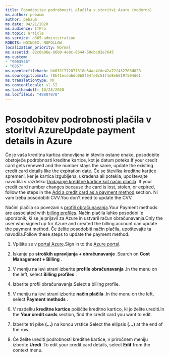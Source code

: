 ```yaml
---
title: Posodobitev podrobnosti plačila v storitvi Azure (moderno)
ms.author: pebaum
author: pebaum
ms.date: 04/21/2020
ms.audience: ITPro
ms.topic: article
ms.service: o365-administration
ROBOTS: NOINDEX, NOFOLLOW
localization_priority: Normal
ms.assetid: 82c0a06e-86b0-4e8c-8644-59cbc02e7645
ms.custom:
- "9003546"
- "6857"
ms.openlocfilehash: bb032f772077318e54ac4fde42a72f432703d828
ms.sourcegitcommit: f8b41ecda6db0b8f64fe0c51f1e8e6619f504d61
ms.translationtype: MT
ms.contentlocale: sl-SI
ms.lasthandoff: 10/28/2020
ms.locfileid: "48807878"
---
```

# <a name="update-payment-details-in-azure"></a><span data-ttu-id="6feb9-102">Posodobitev podrobnosti plačila v storitvi Azure</span><span class="sxs-lookup"><span data-stu-id="6feb9-102">Update payment details in Azure</span></span>

<span data-ttu-id="6feb9-103">Če je vaša kreditna kartica obnovljena in število ostane enako, posodobite obstoječe podrobnosti kreditne kartice, kot je datum poteka.</span><span class="sxs-lookup"><span data-stu-id="6feb9-103">If your credit card gets renewed and the number stays the same, update the existing credit card details like the expiration date.</span></span> <span data-ttu-id="6feb9-104">Če se številka kreditne kartice spremeni, ker je kartica izgubljena, ukradena ali potekla, upoštevajte navodila v razdelku [Dodajanje kreditne kartice kot način plačila](https://docs.microsoft.com/azure/cost-management-billing/manage/change-credit-card?WT.mc_id=Portal-Microsoft_Azure_Support#addcard) .</span><span class="sxs-lookup"><span data-stu-id="6feb9-104">If your credit card number changes because the card is lost, stolen, or expired, follow the steps in the [Add a credit card as a payment method](https://docs.microsoft.com/azure/cost-management-billing/manage/change-credit-card?WT.mc_id=Portal-Microsoft_Azure_Support#addcard) section.</span></span> <span data-ttu-id="6feb9-105">Ni vam treba posodobiti CVV.</span><span class="sxs-lookup"><span data-stu-id="6feb9-105">You don't need to update the CVV.</span></span>

<span data-ttu-id="6feb9-106">Načini plačila so povezani s [profili obračunavanja](https://docs.microsoft.com/azure/billing/billing-how-to-change-credit-card?WT.mc_id=Portal-Microsoft_Azure_Support#change-payment-method-for-a-billing-profile).</span><span class="sxs-lookup"><span data-stu-id="6feb9-106">Your Payment methods are associated with [billing profiles](https://docs.microsoft.com/azure/billing/billing-how-to-change-credit-card?WT.mc_id=Portal-Microsoft_Azure_Support#change-payment-method-for-a-billing-profile).</span></span> <span data-ttu-id="6feb9-107">Način plačila lahko posodobi le uporabnik, ki se je prijavil za Azure in ustvaril račun obračunavanja.</span><span class="sxs-lookup"><span data-stu-id="6feb9-107">Only the user who signed up for Azure and created the billing account can update the payment method.</span></span> <span data-ttu-id="6feb9-108">Če želite posodobiti način plačila, upoštevajte ta navodila.</span><span class="sxs-lookup"><span data-stu-id="6feb9-108">Follow these steps to update the payment method.</span></span>

1. <span data-ttu-id="6feb9-109">Vpišite se v [portal Azure](https://portal.azure.com/).</span><span class="sxs-lookup"><span data-stu-id="6feb9-109">Sign in to the [Azure portal](https://portal.azure.com/).</span></span>

2. <span data-ttu-id="6feb9-110">Iskanje po **stroških upravljanja + obračunavanje** .</span><span class="sxs-lookup"><span data-stu-id="6feb9-110">Search on **Cost Management + Billing** .</span></span>

3. <span data-ttu-id="6feb9-111">V meniju na levi strani izberite **profile obračunavanja** .</span><span class="sxs-lookup"><span data-stu-id="6feb9-111">In the menu on the left, select **Billing profiles** .</span></span>

4. <span data-ttu-id="6feb9-112">Izberite profil obračunavanja.</span><span class="sxs-lookup"><span data-stu-id="6feb9-112">Select a billing profile.</span></span>

5. <span data-ttu-id="6feb9-113">V meniju na levi strani izberite **način plačila** .</span><span class="sxs-lookup"><span data-stu-id="6feb9-113">In the menu on the left, select **Payment methods** .</span></span>

6. <span data-ttu-id="6feb9-114">V razdelku **kreditne kartice** poiščite kreditno kartico, ki jo želite urediti.</span><span class="sxs-lookup"><span data-stu-id="6feb9-114">In the **Your credit cards** section, find the credit card you want to edit.</span></span>
7. <span data-ttu-id="6feb9-115">Izberite tri pike **(...)** na koncu vrstice.</span><span class="sxs-lookup"><span data-stu-id="6feb9-115">Select the ellipsis **(...)** at the end of the row.</span></span>

8. <span data-ttu-id="6feb9-116">Če želite urediti podrobnosti kreditne kartice, v priročnem meniju izberite  **Uredi**  .</span><span class="sxs-lookup"><span data-stu-id="6feb9-116">To edit your credit card details, select  **Edit**  from the context menu.</span></span>

